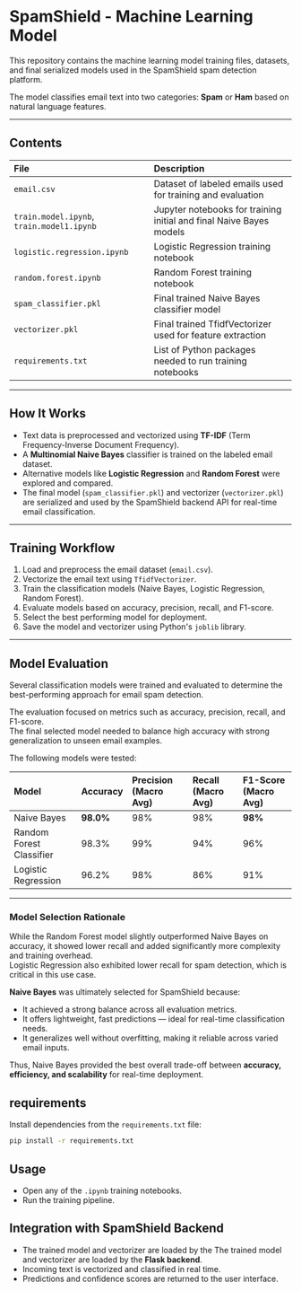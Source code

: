# SpamShield - Machine Learning Model

This repository contains the machine learning model training files, datasets, and final serialized models used in the SpamShield spam detection platform.

The model classifies email text into two categories: **Spam** or **Ham** based on natural language features.

---

## Contents

| File | Description |
|:---|:---|
| `email.csv` | Dataset of labeled emails used for training and evaluation |
| `train.model.ipynb`, `train.model1.ipynb` | Jupyter notebooks for training initial and final Naive Bayes models |
| `logistic.regression.ipynb` | Logistic Regression training notebook |
| `random.forest.ipynb` | Random Forest training notebook |
| `spam_classifier.pkl` | Final trained Naive Bayes classifier model |
| `vectorizer.pkl` | Final trained TfidfVectorizer used for feature extraction |
| `requirements.txt` | List of Python packages needed to run training notebooks |

---

## How It Works

- Text data is preprocessed and vectorized using **TF-IDF** (Term Frequency-Inverse Document Frequency).
- A **Multinomial Naive Bayes** classifier is trained on the labeled email dataset.
- Alternative models like **Logistic Regression** and **Random Forest** were explored and compared.
- The final model (`spam_classifier.pkl`) and vectorizer (`vectorizer.pkl`) are serialized and used by the SpamShield backend API for real-time email classification.

---

## Training Workflow

1. Load and preprocess the email dataset (`email.csv`).
2. Vectorize the email text using `TfidfVectorizer`.
3. Train the classification models (Naive Bayes, Logistic Regression, Random Forest).
4. Evaluate models based on accuracy, precision, recall, and F1-score.
5. Select the best performing model for deployment.
6. Save the model and vectorizer using Python's `joblib` library.

---

## Model Evaluation

Several classification models were trained and evaluated to determine the best-performing approach for email spam detection.

The evaluation focused on metrics such as accuracy, precision, recall, and F1-score.  
The final selected model needed to balance high accuracy with strong generalization to unseen email examples.

The following models were tested:

| Model | Accuracy | Precision (Macro Avg) | Recall (Macro Avg) | F1-Score (Macro Avg) |
|:---|:---|:---|:---|:---|
| Naive Bayes | **98.0%** | 98% | 98% | **98%** |
| Random Forest Classifier | 98.3% | 99% | 94% | 96% |
| Logistic Regression | 96.2% | 98% | 86% | 91% |

---

### Model Selection Rationale

While the Random Forest model slightly outperformed Naive Bayes on accuracy, it showed lower recall and added significantly more complexity and training overhead.  
Logistic Regression also exhibited lower recall for spam detection, which is critical in this use case.

**Naive Bayes** was ultimately selected for SpamShield because:
- It achieved a strong balance across all evaluation metrics.
- It offers lightweight, fast predictions — ideal for real-time classification needs.
- It generalizes well without overfitting, making it reliable across varied email inputs.

Thus, Naive Bayes provided the best overall trade-off between **accuracy, efficiency, and scalability** for real-time deployment.

## requirements

Install dependencies from the `requirements.txt` file:

```bash
pip install -r requirements.txt
```
## Usage

- Open any of the ```.ipynb``` training notebooks.
- Run the training pipeline.

## Integration with SpamShield Backend

- The trained model and vectorizer are loaded by the The trained model and vectorizer are loaded by the **Flask backend**.
- Incoming text is vectorized and classified in real time.
- Predictions and confidence scores are returned to the user interface.
